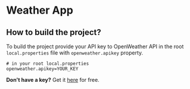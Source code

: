 # Weather App

## How to build the project?

To build the project provide your API key to OpenWeather API in the root `local.properties` file
with `openweather.apikey` property.

```properties
# in your root local.properties
openweather.apikey=YOUR_KEY
```

**Don't have a key?** Get it [here](https://home.openweathermap.org/api_keys) for free.
